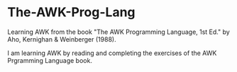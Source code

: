 # The-AWK-Prog-Lang
Learning AWK from the book "The AWK Programming Language, 1st Ed." by Aho, Kernighan &amp; Weinberger (1988).

I am learning AWK by reading and completing the exercises of the AWK Prgramming Language book.
